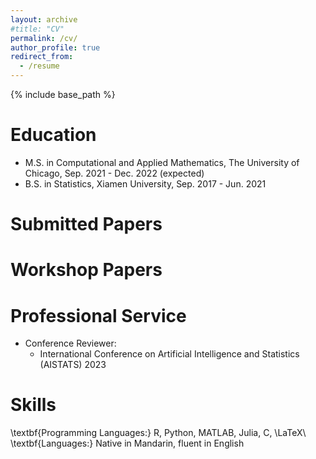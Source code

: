 ```yaml
---
layout: archive
#title: "CV"
permalink: /cv/
author_profile: true
redirect_from:
  - /resume
---
```


{% include base_path %}

Education
======
* M.S. in Computational and Applied Mathematics, The University of Chicago, Sep. 2021 - Dec. 2022 (expected)
* B.S. in Statistics, Xiamen University, Sep. 2017 - Jun. 2021


Submitted Papers
======

  
Workshop Papers
======

Professional Service
======
* Conference Reviewer: 
  * International Conference on Artificial Intelligence and Statistics (AISTATS) 2023

Skills
====
\textbf{Programming Languages:} R, Python, MATLAB, Julia, C, \LaTeX\\
\textbf{Languages:} Native in Mandarin, fluent in English

